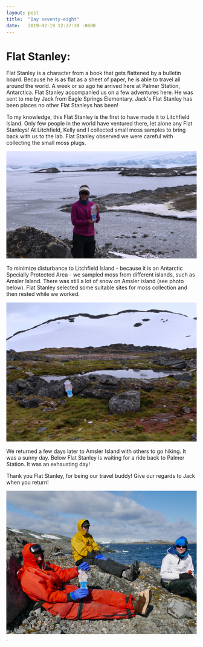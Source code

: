 ```yaml
---
layout: post
title:  "Day seventy-eight"
date:   2019-02-19 12:37:39 -0600
---
```

# Flat Stanley:   
Flat Stanley is a character from a book that gets flattened by a bulletin board. Because he is as flat as a sheet of paper, he is able to travel all around the world. A week or so ago he arrived here at Palmer Station, Antarctica. Flat Stanley accompanied us on a few adventures here. He was sent to me by Jack from Eagle Springs Elementary. Jack's Flat Stanley has been places no other Flat Stanleys has been! 

To my knowledge, this Flat Stanley is the first to have made it to Litchfield Island. Only few people in the world have ventured there, let alone any Flat Stanleys! At Litchfield, Kelly and I collected small moss samples to bring back with us to the lab. Flat Stanley observed we were careful with collecting the small moss plugs.

![Flat Stanley at Litchfield](/assets/blog_photos/190219/IMG_0144.jpg)

To minimize disturbance to Litchfield Island - because it is an Antarctic Specially Protected Area - we sampled moss from different islands, such as Amsler Island. There was still a lot of snow on Amsler island (see photo below). Flat Stanley selected some suitable sites for moss collection and then rested while we worked. 

![Flat Stanley at Amsler](/assets/blog_photos/190219/FlatStanley_onAmsler.jpg)

We returned a few days later to Amsler Island with others to go hiking. It was a sunny day. Below Flat Stanley is waiting for a ride back to Palmer Station. It was an exhausting day!

Thank you Flat Stanley, for being our travel buddy! Give our regards to Jack when you return!

![Flat Stanley waiting to return to Palmer](/assets/blog_photos/190219/FlatStanley_on_Amsler_Pickup.jpg).
